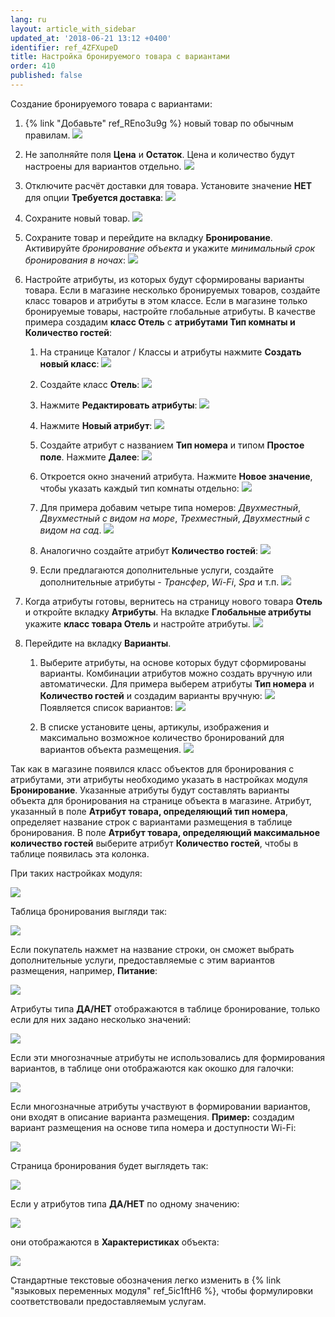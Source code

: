 ```yaml
---
lang: ru
layout: article_with_sidebar
updated_at: '2018-06-21 13:12 +0400'
identifier: ref_4ZFXupeD
title: Настройка бронируемого товара с вариантами
order: 410
published: false
---
```

Создание бронируемого товара с вариантами:

1.  {% link "Добавьте" ref_REno3u9g %} новый товар по обычным правилам. 
    ![]({{site.baseurl}}/attachments/8750040/8718732.png)
2.  Не заполняйте поля **Цена** и **Остаток**. Цена и количество будут настроены для вариантов отдельно. 
    ![]({{site.baseurl}}/attachments/8750040/8718733.png)
3.  Отключите расчёт доставки для товара. Установите значение **НЕТ** для опции **Требуется доставка**:
    ![]({{site.baseurl}}/attachments/8750040/8718735.png)

4.  Сохраните новый товар.
    ![]({{site.baseurl}}/attachments/8750040/8718744.png)

5.  Сохраните товар и перейдите на вкладку **Бронирование**. Активируйте _бронирование объекта_ и укажите _минимальный срок бронирования в ночах_:
    ![]({{site.baseurl}}/attachments/8750040/8718736.png)
    
6.  Настройте атрибуты, из которых будут сформированы варианты товара. Если в магазине несколько бронируемых товаров, создайте класс товаров и атрибуты в этом классе. Если в магазине только бронируемые товары, настройте глобальные атрибуты. В качестве примера создадим **класс Отель** с **атрибутами Тип комнаты и Количество гостей**:
    1.  На странице Каталог / Классы и атрибуты нажмите **Создать новый класс**:
        ![]({{site.baseurl}}/attachments/8750040/8718728.png)

    2.  Создайте класс **Отель**:
        ![]({{site.baseurl}}/attachments/8750040/8718729.png)

    3.  Нажмите **Редактировать атрибуты**:
        ![]({{site.baseurl}}/attachments/8750040/8718730.png)

    4.  Нажмите **Новый атрибут**:
        ![]({{site.baseurl}}/attachments/8750040/8718731.png)

    5.  Создайте атрибут с названием **Тип номера** и типом **Простое поле**. Нажмите **Далее**:
        ![]({{site.baseurl}}/attachments/8750040/8718739.png)

    6.  Откроется окно значений атрибута. Нажмите **Новое значение**, чтобы указать каждый тип комнаты отдельно:
        ![]({{site.baseurl}}/attachments/8750040/8718740.png)

    7.  Для примера добавим четыре типа номеров: _Двухместный_, _Двухместный с видом на море_, _Трехместный_, _Двухместный с видом на сад_.
        ![]({{site.baseurl}}/attachments/8750040/8718741.png)

    8.  Аналогично создайте атрибут **Количество гостей**:
        ![]({{site.baseurl}}/attachments/8750040/8718745.png)

    9.  Если предлагаются дополнительные услуги, создайте дополнительные атрибуты - _Трансфер_, _Wi-Fi_, _Spa_ и т.п.
        ![]({{site.baseurl}}/attachments/8750040/8718747.png)

7.  Когда атрибуты готовы, вернитесь на страницу нового товара **Отель** и откройте вкладку **Атрибуты**. На вкладке **Глобальные атрибуты** укажите **класс товара Отель** и настройте атрибуты.
    ![]({{site.baseurl}}/attachments/8750040/8718746.png)

8.  Перейдите на вкладку **Варианты**.  

    1.  Выберите атрибуты, на основе которых будут сформированы варианты. Комбинации атрибутов можно создать вручную или автоматически. Для примера выберем атрибуты **Тип номера** и **Количество гостей** и создадим варианты вручную:
        ![]({{site.baseurl}}/attachments/8750040/8718750.png)
        Появляется список вариантов:
        ![]({{site.baseurl}}/attachments/8750040/8718751.png)

    2.  В списке установите цены, артикулы, изображения и максимально возможное количество бронирований для вариантов объекта размещения.
        ![]({{site.baseurl}}/attachments/8750040/8718752.png)

Так как в магазине появился класс объектов для бронирования с атрибутами, эти атрибуты необходимо указать в настройках модуля **Бронирование**. Указанные атрибуты будут составлять варианты объекта для бронирования на странице объекта в магазине. Атрибут, указанный в поле **Атрибут товара, определяющий тип номера**, определяет название строк с вариантами размещения в таблице бронирования. В поле **Атрибут товара, определяющий максимальное количество гостей** выберите атрибут **Количество гостей**, чтобы в таблице появилась эта колонка.

При таких настройках модуля:

![]({{site.baseurl}}/attachments/8750040/8718758.png)

Таблица бронирования выгляди так:

  ![]({{site.baseurl}}/attachments/8750040/8718818.png)

Если покупатель нажмет на название строки, он сможет выбрать дополнительные услуги, предоставляемые с этим вариантов размещения, например, **Питание**:

![]({{site.baseurl}}/attachments/8750040/8718820.png)

Атрибуты типа **ДА/НЕТ** отображаются в таблице бронирование, только если для них задано несколько значений:

![]({{site.baseurl}}/attachments/8750040/8718821.png)

Если эти многозначные атрибуты не использовались для формирования вариантов, в таблице они отображаются как окошко для галочки:

![]({{site.baseurl}}/attachments/8750040/8718822.png)

Если многозначные атрибуты участвуют в формировании вариантов, они входят в описание варианта размещения. **Пример:** создадим вариант размещения на основе типа номера и доступности Wi-Fi:

![]({{site.baseurl}}/attachments/8750040/8718823.png)

Страница бронирования будет выглядеть так:

![]({{site.baseurl}}/attachments/8750040/8718824.png)

Если у атрибутов типа **ДА/НЕТ** по одному значению:

![]({{site.baseurl}}/attachments/8750040/8718825.png)

они отображаются в **Характеристиках** объекта:

![]({{site.baseurl}}/attachments/8750040/8718827.png)

Стандартные текстовые обозначения легко изменить в {% link "языковых переменных модуля" ref_5ic1ftH6 %}, чтобы формулировки соответствовали предоставляемым услугам.
